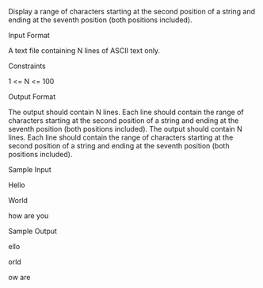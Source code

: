 
Display a range of characters starting at the second position of a string and ending at the seventh position (both positions included).

Input Format

A text file containing N lines of ASCII text only.

Constraints

1 <= N <= 100 

Output Format

The output should contain N lines. 
Each line should contain the range of characters starting at the second position of a string and ending at the seventh position (both positions included). The output should contain N lines. 
Each line should contain the range of characters starting at the second position of a string and ending at the seventh position (both positions included).

Sample Input

Hello

World

how are you


Sample Output

ello

orld

ow are
